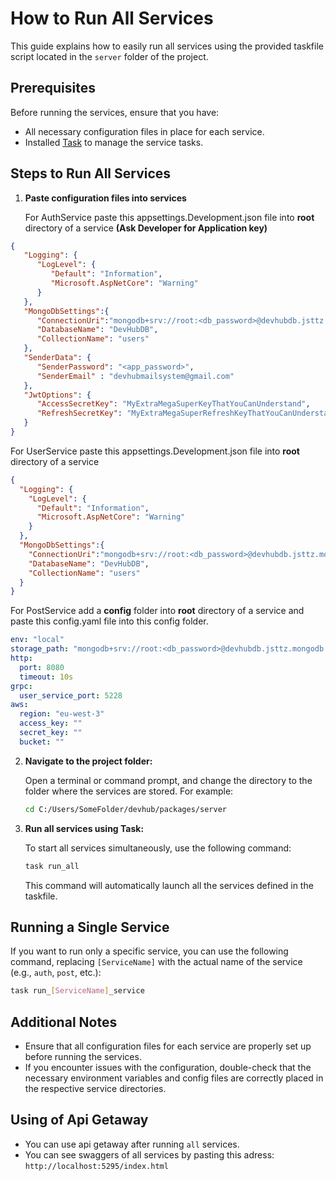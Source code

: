 
# How to Run All Services

This guide explains how to easily run all services using the provided taskfile script located in the `server` folder of the project.

## Prerequisites

Before running the services, ensure that you have:

- All necessary configuration files in place for each service.
- Installed [Task](https://github.com/go-task/task/releases) to manage the service tasks.

## Steps to Run All Services

1. **Paste configuration files into services**

   For AuthService paste this appsettings.Development.json file into **root** directory of a service **(Ask Developer for Application key)**
   
```json
{  
   "Logging": {  
      "LogLevel": {  
         "Default": "Information",  
         "Microsoft.AspNetCore": "Warning"  
      }  
   },  
   "MongoDbSettings":{  
      "ConnectionUri":"mongodb+srv://root:<db_password>@devhubdb.jsttz.mongodb.net/?retryWrites=true&w=majority&appName=DevHubDB",  
      "DatabaseName": "DevHubDB",  
      "CollectionName": "users"  
   },  
   "SenderData": {
	  "SenderPassword": "<app_password>", 
      "SenderEmail" : "devhubmailsystem@gmail.com"  
   },   
   "JwtOptions": {  
      "AccessSecretKey": "MyExtraMegaSuperKeyThatYouCanUnderstand",  
      "RefreshSecretKey": "MyExtraMegaSuperRefreshKeyThatYouCanUnderstand"  
   }
}
```

   For UserService paste this appsettings.Development.json file into **root** directory of a service
   
```json
{
  "Logging": {
    "LogLevel": {
      "Default": "Information",
      "Microsoft.AspNetCore": "Warning"
    }
  },
  "MongoDbSettings":{
    "ConnectionUri":"mongodb+srv://root:<db_password>@devhubdb.jsttz.mongodb.net/?retryWrites=true&w=majority&appName=DevHubDB",
    "DatabaseName": "DevHubDB",
    "CollectionName": "users"
  }
}

```
   
   For PostService add a **config** folder into **root** directory of a service and paste this config.yaml file into this config folder.
   
```yaml
env: "local"
storage_path: "mongodb+srv://root:<db_password>@devhubdb.jsttz.mongodb.net/?retryWrites=true&w=majority&appName=DevHubDB"
http:
  port: 8080
  timeout: 10s
grpc:
  user_service_port: 5228
aws:
  region: "eu-west-3"
  access_key: ""
  secret_key: ""
  bucket: ""
```


2. **Navigate to the project folder:**

   Open a terminal or command prompt, and change the directory to the folder where the services are stored. For example:

   ```bash
   cd C:/Users/SomeFolder/devhub/packages/server
   ```

3. **Run all services using Task:**

   To start all services simultaneously, use the following command:

   ```bash
   task run_all
   ```

   This command will automatically launch all the services defined in the taskfile.

## Running a Single Service

If you want to run only a specific service, you can use the following command, replacing `[ServiceName]` with the actual name of the service (e.g., `auth`, `post`, etc.):

```bash
task run_[ServiceName]_service
```

## Additional Notes

- Ensure that all configuration files for each service are properly set up before running the services.
- If you encounter issues with the configuration, double-check that the necessary environment variables and config files are correctly placed in the respective service directories.

## Using of Api Getaway

- You can use api getaway after running `all` services.
- You can see swaggers of all services by pasting this adress: `http://localhost:5295/index.html`
